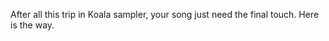 ---
---

After all this trip in Koala sampler, your song just need the final touch. Here is the way.
